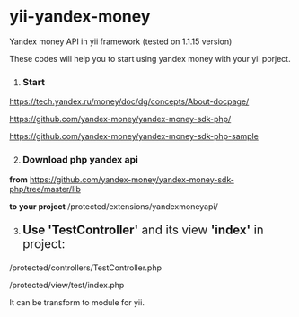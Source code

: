# yii-yandex-money
Yandex money API in yii framework (tested on 1.1.15 version)

These codes will help you to start using yandex money with your yii porject.


1. <h3>Start</h3>
  https://tech.yandex.ru/money/doc/dg/concepts/About-docpage/ 

  https://github.com/yandex-money/yandex-money-sdk-php/ 

  https://github.com/yandex-money/yandex-money-sdk-php-sample 
 
2. <h3>Download php yandex api</h3>
  <b>from</b> https://github.com/yandex-money/yandex-money-sdk-php/tree/master/lib
  
 <b>to your project</b>  /protected/extensions/yandexmoneyapi/

3. <p style="font-size:1.5em;;"><b>Use 'TestController'</b> and its view <b>'index'</b> in project:</p>

  /protected/controllers/TestController.php

  /protected/view/test/index.php




It can be transform to module for yii.
